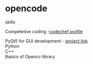# opencode
 skills

Competetive coding -[codechef profile](https://www.codechef.com/users/sksiba_1999)

PyQt5 for GUI development - [project link](http://inphasepdf.epizy.com/?i=1)<br>
Python<br>
C++<br>
Basics of Opencv library<br>
